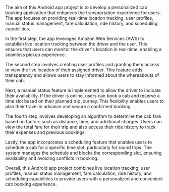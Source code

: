 The aim of this Android app project is to develop a personalized cab booking application that enhances the transportation experience for users. The app focuses on providing real-time location tracking, user profiles, manual status management, fare calculation, ride history, and scheduling capabilities.

In the first step, the app leverages Amazon Web Services (AWS) to establish live location tracking between the driver and the user. This ensures that users can monitor the driver's location in real-time, enabling a seamless pickup experience.

The second step involves creating user profiles and granting them access to view the live location of their assigned driver. This feature adds transparency and allows users to stay informed about the whereabouts of their cab.

Next, a manual status feature is implemented to allow the driver to indicate their availability. If the driver is online, users can book a cab and reserve a time slot based on their planned trip journey. This flexibility enables users to plan their travel in advance and secure a confirmed booking.

The fourth step involves developing an algorithm to determine the cab fare based on factors such as distance, time, and additional charges. Users can view the total fare for their trip and also access their ride history to track their expenses and previous bookings.

Lastly, the app incorporates a scheduling feature that enables users to schedule a cab for a specific time slot, particularly for round trips. The system manages the schedule and blocks the corresponding slot, ensuring availability and avoiding conflicts in booking.

Overall, this Android app project combines live location tracking, user profiles, manual status management, fare calculation, ride history, and scheduling capabilities to provide users with a personalized and convenient cab booking experience.

